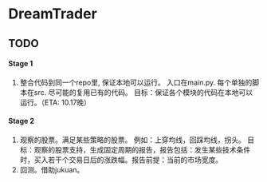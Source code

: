 # DreamTrader

## TODO

#### Stage 1

1. 整合代码到同一个repo里, 保证本地可以运行。 入口在main.py. 每个单独的脚本在src. 尽可能的复用已有的代码。 目标：保证各个模块的代码在本地可以运行。（ETA: 10.17晚）

#### Stage 2

1. 观察的股票。满足某些策略的股票。 例如：上穿均线，回踩均线，拐头。 目标：观察的股票支持，生成固定周期的报告，报告包括：发生某些技术条件时，买入若干个交易日后的涨跌幅。报告前提：当前的市场宽度。
2. 回测。借助jukuan。

